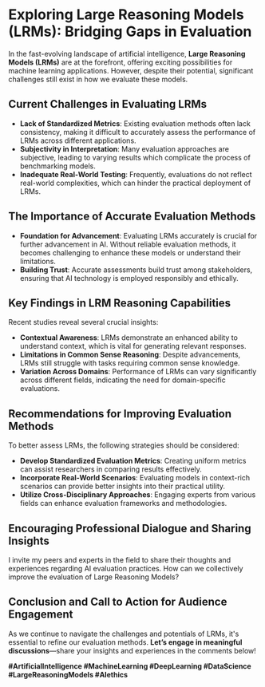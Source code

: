 # Exploring Large Reasoning Models (LRMs): Bridging Gaps in Evaluation

In the fast-evolving landscape of artificial intelligence, **Large Reasoning Models (LRMs)** are at the forefront, offering exciting possibilities for machine learning applications. However, despite their potential, significant challenges still exist in how we evaluate these models.

## Current Challenges in Evaluating LRMs
- **Lack of Standardized Metrics**: Existing evaluation methods often lack consistency, making it difficult to accurately assess the performance of LRMs across different applications.
- **Subjectivity in Interpretation**: Many evaluation approaches are subjective, leading to varying results which complicate the process of benchmarking models.
- **Inadequate Real-World Testing**: Frequently, evaluations do not reflect real-world complexities, which can hinder the practical deployment of LRMs.

## The Importance of Accurate Evaluation Methods
- **Foundation for Advancement**: Evaluating LRMs accurately is crucial for further advancement in AI. Without reliable evaluation methods, it becomes challenging to enhance these models or understand their limitations.
- **Building Trust**: Accurate assessments build trust among stakeholders, ensuring that AI technology is employed responsibly and ethically.

## Key Findings in LRM Reasoning Capabilities
Recent studies reveal several crucial insights:
- **Contextual Awareness**: LRMs demonstrate an enhanced ability to understand context, which is vital for generating relevant responses.
- **Limitations in Common Sense Reasoning**: Despite advancements, LRMs still struggle with tasks requiring common sense knowledge.
- **Variation Across Domains**: Performance of LRMs can vary significantly across different fields, indicating the need for domain-specific evaluations.

## Recommendations for Improving Evaluation Methods
To better assess LRMs, the following strategies should be considered:
- **Develop Standardized Evaluation Metrics**: Creating uniform metrics can assist researchers in comparing results effectively.
- **Incorporate Real-World Scenarios**: Evaluating models in context-rich scenarios can provide better insights into their practical utility.
- **Utilize Cross-Disciplinary Approaches**: Engaging experts from various fields can enhance evaluation frameworks and methodologies.

## Encouraging Professional Dialogue and Sharing Insights
I invite my peers and experts in the field to share their thoughts and experiences regarding AI evaluation practices. How can we collectively improve the evaluation of Large Reasoning Models?

## Conclusion and Call to Action for Audience Engagement
As we continue to navigate the challenges and potentials of LRMs, it's essential to refine our evaluation methods. **Let’s engage in meaningful discussions**—share your insights and experiences in the comments below!  

**#ArtificialIntelligence #MachineLearning #DeepLearning #DataScience #LargeReasoningModels #AIethics**